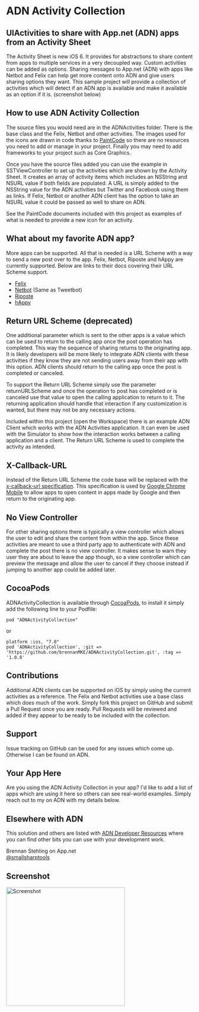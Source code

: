 ADN Activity Collection
=====================

## UIActivities to share with App.net (ADN) apps from an Activity Sheet

The Activity Sheet is new iOS 6. It provides for abstractions to share content from apps to 
multiple services in a very decoupled way. Custom activities can be added as options.
Sharing messages to App.net (ADN) with apps like Netbot and Felix can help get more content
onto ADN and give users sharing options they want. This sample project will provide a collection
of activities which will detect if an ADN app is available and make it available as an option if
it is. (screenshot below)

## How to use ADN Activity Collection

The source files you would need are in the ADNActivities folder. There is the base class and
the Felix, Netbot and other activities. The images used for the icons are drawn in code thanks to
[PaintCode](http://www.paintcodeapp.com/) so there are no resources you need to add or manage
in your project.  Finally you may need to add frameworks to your project such as Core Graphics.

Once you have the source files added you can use the example in SSTViewController to set up
the activities which are shown by the Activity Sheet. It creates an array of activity items which
includes an NSString and NSURL value if both fields are populated. A URL is simply added to the
NSString value for the ADN activities but Twitter and Facebook using them as links. If Felix,
Netbot or another ADN client has the option to take an NSURL value it could be passed as well
to share on ADN.

See the PaintCode documents included with this project as examples of what is needed to provide
a new icon for an activity.

## What about my favorite ADN app?

More apps can be supported. All that is needed is a URL Scheme with a way to send a new post
over to the app. Felix, Netbot, Riposte and hAppy are currently supported. Below are links to
their docs covering their URL Scheme support.

 * [Felix](http://tigerbears.com/felix/urls.html)
 * [Netbot](http://tapbots.com/blog/development/tweetbot-url-scheme) (Same as Tweetbot)
 * [Riposte](http://riposteapp.net/release-notes.html)
 * [hAppy](http://dasdom.de/Dominik_Hauser_Development/hAppy_url_schemes.html)

## Return URL Scheme (deprecated)

One additional parameter which is sent to the other apps is a value which can be used to return
to the calling app once the post operation has completed. This way the sequence of sharing returns
to the originating app. It is likely developers will be more likely to integrate ADN clients with
these activities if they know they are not sending users away from their app with this option.
ADN clients should return to the calling app once the post is completed or canceled.

To support the Return URL Scheme simply use the parameter returnURLScheme and once the operation to
post has completed or is canceled use that value to open the calling application to return to it. The
returning application should handle that interaction if any customization is wanted, but there may
not be any necessary actions.

Included within this project (open the Workspace) there is an example ADN Client which works with the 
ADN Activities application. It can even be used with the Simulator to show how the interaction
works between a calling application and a client. The Return URL Scheme is used to complete
the activity as intended.

## X-Callback-URL

Instead of the Return URL Scheme the code base will be replaced with the [x-callback-url specification](http://x-callback-url.com/specifications/).
This specification is used by [Google Chrome Mobile](https://developers.google.com/chrome/mobile/docs/ios-links)
to allow apps to open content in apps made by Google and then return to the originating app.

## No View Controller

For other sharing options there is typically a view controller which allows the user to edit and
share the content from within the app. Since these activities are meant to use a third party app
to authenticate with ADN and complete the post there is no view controller. It makes sense to
warn they user they are about to leave the app though, so a view controller which can preview
the message and allow the user to cancel if they choose instead if jumping to another app could
be added later.

## CocoaPods

ADNActivityCollection is available through [CocoaPods](http://cocoapods.org), to install
it simply add the following line to your Podfile:

    pod "ADNActivityCollection"

or

    platform :ios, "7.0"
    pod 'ADNActivityCollection', :git => 'https://github.com/brennanMKE/ADNActivityCollection.git', :tag => '1.0.0'

## Contributions

Additional ADN clients can be supported on iOS by simply using the current activities as a reference.
The Felix and Netbot activities use a base class which does much of the work. Simply fork this project
on GitHub and submit a Pull Request once you are ready. Pull Requests will be reviewed and added if
they appear to be ready to be included with the collection.

## Support

Issue tracking on GitHub can be used for any issues which come up. Otherwise I can be found on ADN. 

## Your App Here

Are you using the ADN Activity Collection in your app? I'd like to add a list of apps which are using
it here so others can see real-world examples. Simply reach out to my on ADN with my details below.

## Elsewhere with ADN

This solution and others are listed with [ADN Developer Resources](https://github.com/appdotnet/api-spec/wiki/Developer-Resources#wiki-objectivec)
where you can find other bits you can use with your development work.

Brennan Stehling on App.net  
[@smallsharptools](http://alpha.app.net/smallsharptools)

## Screenshot

<img src="https://raw.github.com/brennanMKE/ADNActivityCollection/master/ADNActivity.png" width="320px" alt="Screenshot" />
